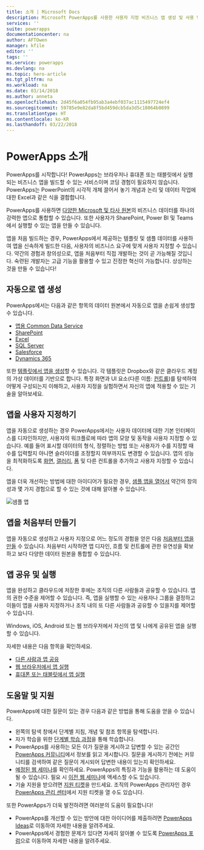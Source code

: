 ```yaml
---
title: 소개 | Microsoft Docs
description: Microsoft PowerApps를 사용한 사용자 지정 비즈니스 앱 생성 및 사용 방법에 대한 정보
services: ''
suite: powerapps
documentationcenter: na
author: AFTOwen
manager: kfile
editor: ''
tags: ''
ms.service: powerapps
ms.devlang: na
ms.topic: hero-article
ms.tgt_pltfrm: na
ms.workload: na
ms.date: 03/14/2018
ms.author: anneta
ms.openlocfilehash: 2d45f6a054fb95ab3a4ebf037ac1115497724ef4
ms.sourcegitcommit: 59785e9e82da8f5bd459dcb5da3d5c18064b0899
ms.translationtype: HT
ms.contentlocale: ko-KR
ms.lasthandoff: 03/22/2018
---
```

# <a name="introduction-to-powerapps"></a>PowerApps 소개
PowerApps를 시작합니다! PowerApps는 브라우저나 휴대폰 또는 태블릿에서 실행되는 비즈니스 앱을 빌드할 수 있는 서비스이며 코딩 경험이 필요하지 않습니다. PowerApps는 PowerPoint의 시각적 개체 끌어서 놓기 개념과 논리 및 데이터 작업에 대한 Excel과 같은 식을 결합합니다.

PowerApps를 사용하면 [다양한 Microsoft 및 타사 원본](connections-list.md)의 비즈니스 데이터를 하나의 강력한 앱으로 통합할 수 있습니다. 또한 사용자가 SharePoint, Power BI 및 Teams에서 실행할 수 있는 앱을 만들 수 있습니다.

앱을 처음 빌드하는 경우, PowerApps에서 제공하는 템플릿 및 샘플 데이터를 사용하여 앱을 신속하게 빌드한 다음, 사용자의 비즈니스 요구에 맞게 사용자 지정할 수 있습니다. 약간의 경험과 창의성으로, 앱을 처음부터 직접 개발하는 것이 곧 가능해질 것입니다. 숙련된 개발자는 고급 기능을 활용할 수 있고 진정한 혁신이 가능합니다. 상상하는 것을 만들 수 있습니다!

## <a name="generate-an-app-automatically"></a>자동으로 앱 생성
PowerApps에서는 다음과 같은 항목의 데이터 원본에서 자동으로 앱을 손쉽게 생성할 수 있습니다.

* [앱용 Common Data Service](data-platform-create-app.md)
* [SharePoint](app-from-sharepoint.md)
* [Excel](get-started-create-from-data.md)
* [SQL Server](connections/connection-azure-sqldatabase.md)
* [Salesforce](add-manage-connections.md)
* [Dynamics 365](connections/connection-dynamics-crmonline.md)

또한 [템플릿에서 앱을 생성](get-started-test-drive.md)할 수 있습니다. 각 템플릿은 Dropbox와 같은 클라우드 계정의 가상 데이터를 기반으로 합니다. 특정 화면과 UI 요소(다른 이름: [컨트롤](reference-properties.md))를 탐색하여 어떻게 구성되는지 이해하고, 사용자 지정을 실험하면서 자신의 앱에 적용할 수 있는 기술을 알아보세요.

## <a name="customize-an-app"></a>앱을 사용자 지정하기
앱을 자동으로 생성하는 경우 PowerApps에서는 사용자 데이터에 대한 기본 인터페이스를 디자인하지만, 사용자의 워크플로에 따라 앱의 모양 및 동작을 사용자 지정할 수 있습니다. 예를 들어 표시할 데이터의 형식, 정렬하는 방법 또는 사용자가 수를 지정할 때 수를 입력할지 아니면 슬라이더를 조정할지 여부까지도 변경할 수 있습니다. 앱의 성능을 최적화하도록 [화면](add-screen-context-variables.md), [갤러리](customize-layout-sharepoint.md), [폼](customize-forms-sharepoint.md) 및 다른 컨트롤을 추가하고 사용자 지정할 수 있습니다.

앱을 더욱 개선하는 방법에 대한 아이디어가 필요한 경우, [샘플 앱을 열어서](open-and-run-a-sample-app.md) 약간의 창의성과 몇 가지 경험으로 할 수 있는 것에 대해 알아볼 수 있습니다.

![샘플 앱](./media/getting-started/sample-apps.png)

## <a name="create-an-app-from-scratch"></a>앱을 처음부터 만들기
앱을 자동으로 생성하고 사용자 지정으로 어느 정도의 경험을 얻은 다음 [처음부터 앱을 만들](get-started-create-from-blank.md) 수 있습니다. 처음부터 시작하면 앱 디자인, 흐름 및 컨트롤에 관한 유연성을 확보하고 보다 다양한 데이터 원본을 통합할 수 있습니다.

## <a name="share-and-run-an-app"></a>앱 공유 및 실행
앱을 완성하고 클라우드에 저장한 후에는 조직의 다른 사람들과 공유할 수 있습니다. 앱의 권한 수준을 제어할 수 있습니다. 즉, 앱을 실행할 수 있는 사용자나 그룹을 결정하고 이들이 앱을 사용자 지정하거나 조직 내의 또 다른 사람들과 공유할 수 있을지를 제어할 수 있습니다.

Windows, iOS, Android 또는 웹 브라우저에서 자신의 앱 및 나에게 공유된 앱을 실행할 수 있습니다.

자세한 내용은 다음 항목을 확인하세요.

* [다른 사람과 앱 공유](share-app.md)
* [웹 브라우저에서 앱 실행](../../user/run-app-browser.md)
* [휴대폰 또는 태블릿에서 앱 실행](../../user/run-app-client.md)

## <a name="get-help-and-support"></a>도움말 및 지원
PowerApps에 대한 질문이 있는 경우 다음과 같은 방법을 통해 도움을 얻을 수 있습니다.

* 왼쪽의 탐색 창에서 단계별 지침, 개념 및 참조 항목을 탐색합니다.
* 자가 학습을 위한 [단계별 학습 과정](https://docs.microsoft.com/powerapps/guided-learning/)을 통해 학습합니다.
* PowerApps를 사용하는 모든 이가 질문을 게시하고 답변할 수 있는 공간인 [PowerApps 커뮤니티](https://aka.ms/powerapps-community)에서 정보를 읽고 게시합니다. 질문을 게시하기 전에는 커뮤니티를 검색하여 같은 질문이 게시되어 답변한 내용이 있는지 확인하세요.
* [예정된 웹 세미나](webinars-listing.md#upcoming-webinars)를 확인하세요. PowerApps의 특징과 기능을 활용하는 데 도움이 될 수 있습니다. 필요 시 [이전 웹 세미나](webinars-listing.md#past-webinars)에 액세스할 수도 있습니다.
* 기술 지원을 받으려면 [지원 티켓](https://powerapps.microsoft.com/support/pro/)을 만드세요. 조직의 PowerApps 관리자인 경우 [PowerApps 관리 센터](https://portal.office.com/Support/Support.aspx)에서 지원 티켓을 열 수도 있습니다.

또한 PowerApps가 더욱 발전하려면 여러분의 도움이 필요합니다!

* PowerApps를 개선할 수 있는 방안에 대한 아이디어를 제출하려면 [PowerApps Ideas](https://powerusers.microsoft.com/t5/PowerApps-Ideas/idb-p/PowerAppsIdeas)로 이동하여 자세한 내용을 알려주세요.
* PowerApps에서 경험한 문제가 있다면 자세히 알아볼 수 있도록 [PowerApps 포럼](https://powerusers.microsoft.com/t5/General-Discussion/bd-p/PowerAppsForum1)으로 이동하여 자세한 내용을 알려주세요.
